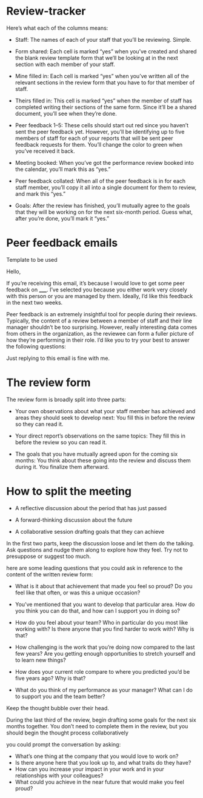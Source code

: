 # Review-tracker

Here’s what each of the columns means:

-   Staff: The names of each of your staff that you’ll be reviewing. Simple.

-   Form shared: Each cell is marked “yes” when you’ve created and shared the blank review template form that we’ll be looking at in the next section with each member of your staff.

-   Mine filled in: Each cell is marked “yes” when you’ve written all of the relevant sections in the review form that you have to for that member of staff.

-   Theirs filled in: This cell is marked “yes” when the member of staff has completed writing their sections of the same form. Since it’ll be a shared document, you’ll see when they’re done.

-   Peer feedback 1–5: These cells should start out red since you haven’t sent the peer feedback yet. However, you’ll be identifying up to five members of staff for each of your reports that will be sent peer feedback requests for them. You’ll change the color to green when you’ve received it back.

-   Meeting booked: When you’ve got the performance review booked into the calendar, you’ll mark this as “yes.”

-   Peer feedback collated: When all of the peer feedback is in for each staff member, you’ll copy it all into a single document for them to review, and mark this “yes.”

-   Goals: After the review has finished, you’ll mutually agree to the goals that they will be working on for the next six-month period. Guess what, after you’re done, you’ll mark it “yes.”

# Peer feedback emails

Template to be used

Hello,

If you’re receiving this email, it’s because I would love to get some peer feedback on **\_\_\_**. I’ve selected you because you either work very closely with this person or you are managed by them. Ideally, I’d like this feedback in the next two weeks.

Peer feedback is an extremely insightful tool for people during their reviews. Typically, the content of a review between a member of staff and their line manager shouldn’t be too surprising. However, really interesting data comes from others in the organization, as the reviewee can form a fuller picture of how they’re performing in their role. I’d like you to try your best to answer the following questions:

Just replying to this email is fine with me.

# The review form

The review form is broadly split into three parts:

-   Your own observations about what your staff member has achieved and areas they should seek to develop next: You fill this in before the review so they can read it.

-   Your direct report’s observations on the same topics: They fill this in before the review so you can read it.

-   The goals that you have mutually agreed upon for the coming six months: You think about these going into the review and discuss them during it. You finalize them afterward.

# How to split the meeting

-   A reflective discussion about the period that has just passed

-   A forward-thinking discussion about the future

-   A collaborative session drafting goals that they can achieve

In the first two parts, keep the discussion loose and let them do the talking. Ask questions and nudge them along to explore how they feel. Try not to presuppose or suggest too much.

here are some leading questions that you could ask in reference to the content of the written review form:

-   What is it about that achievement that made you feel so proud? Do you feel like that often, or was this a unique occasion?

-   You’ve mentioned that you want to develop that particular area. How do you think you can do that, and how can I support you in doing so?

-   How do you feel about your team? Who in particular do you most like working with? Is there anyone that you find harder to work with? Why is that?

-   How challenging is the work that you’re doing now compared to the last few years? Are you getting enough opportunities to stretch yourself and to learn new things?

-   How does your current role compare to where you predicted you’d be five years ago? Why is that?

-   What do you think of my performance as your manager? What can I do to support you and the team better?

Keep the thought bubble over their head.

During the last third of the review, begin drafting some goals for the next six months together. You don’t need to complete them in the review, but you should begin the thought process collaboratively

you could prompt the conversation by asking:

-   What’s one thing at the company that you would love to work on?
-   Is there anyone here that you look up to, and what traits do they have?
-   How can you increase your impact in your work and in your relationships with your colleagues?
-   What could you achieve in the near future that would make you feel proud?
